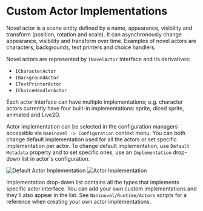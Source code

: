 # Custom Actor Implementations

Novel actor is a scene entity defined by a name, appearance, visibility and transform (position, rotation and scale). It can asynchronously change appearance, visibility and transform over time. Examples of novel actors are characters, backgrounds, text printers and choice handlers. 

Novel actors are represented by `INovelActor` interface and its derivatives:

* `ICharacterActor`
* `IBackgroundActor`
* `ITextPrinterActor`
* `IChoiceHandlerActor`

Each actor interface can have multiple implementations; e.g. character actors currently have four built-in implementations: sprite, diced sprite, animated and Live2D.

Actor implementation can be selected in the configuration managers accessible via `Naninovel -> Configuration` context menu. You can both change default implementation used for all the actors or set specific implementation per actor. To change default implementation, use `Default Metadata` property and to set specific ones, use an `Implementation` drop-down list in actor's configuration. 

![Default Actor Implementation](/guide/actor-default-impl.png)
![Actor Implementation](/guide/actor-impl.png)

Implementation drop-down list contains all the types that implements specific actor interface. You can add your own custom implementations and they'll also appear in the list. See `Naninovel/Runtime/Actors` scripts for a reference when creating your own actor implementations.

